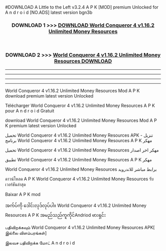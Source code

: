 #DOWNLOAD A Little to the Left v3.2.4 A P K [MOD] premium Unlocked for A n d r o i d [NO.ADS] latest version bgn3b 



<div align="center">

<h3>DOWNLOAD 1 >>> <a href="https://downloadmod1.web.app/?judul=World Conqueror 4 v1.16.2 Unlimited Money Resources ">DOWNLOAD World Conqueror 4 v1.16.2 Unlimited Money Resources </a></h3><br>

<h3>DOWNLOAD 2 >>> <a href="https://downloadmod1.web.app/?judul=World Conqueror 4 v1.16.2 Unlimited Money Resources ">World Conqueror 4 v1.16.2 Unlimited Money Resources  DOWNLOAD </a></h3>

</div>


----------------------------------------------------------

----------------------------------------------------------

----------------------------------------------------------

----------------------------------------------------------


World Conqueror 4 v1.16.2 Unlimited Money Resources  Mod A P K download premium latest version Unlocked

Télécharger World Conqueror 4 v1.16.2 Unlimited Money Resources  A P K pour A n d r o i d Gratuit

download World Conqueror 4 v1.16.2 Unlimited Money Resources  Mod A P K premium latest version Unlocked

تحميل World Conqueror 4 v1.16.2 Unlimited Money Resources  APK - تنزيل برنامج World Conqueror 4 v1.16.2 Unlimited Money Resources  A P K مهكر

تحميل World Conqueror 4 v1.16.2 Unlimited Money Resources  مهكر اخر اصدار

تطبيق World Conqueror 4 v1.16.2 Unlimited Money Resources  A P K مهكر

World Conqueror 4 v1.16.2 Unlimited Money Resources  برابط مباشر للاندرويد

ดาวน์โหลด A P K World Conqueror 4 v1.16.2 Unlimited Money Resources  รับเวอร์ชันล่าสุด

Baixar A P K mod

အက်ပ်ကို ဒေါင်းလုဒ်လုပ်ပါ။ World Conqueror 4 v1.16.2 Unlimited Money Resources  A P K အမည်သည်ကူကိုင်Andriod ဗားရှင်း

பதிவிறக்கவும் World Conqueror 4 v1.16.2 Unlimited Money Resources  APK[ இல்லை விளம்பரங்கள்] 
 
இலவச பதிவிறக்க மோட் A n d r o i d



